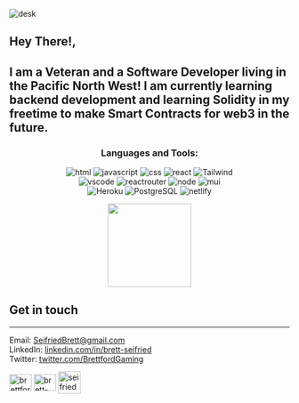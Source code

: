 ![desk](/desk.png?raw=true "optional")

<h2>Hey There!,<h2> 
  
<p>I am a Veteran and a Software Developer living in the Pacific North West! I am currently learning backend development and learning Solidity in my freetime to make Smart Contracts for web3 in the future. </p>

<h3 align="center">Languages and Tools:</h3>
<p align="center">
  <img src="https://img.shields.io/badge/HTML5-E34F26?style=for-the-badge&logo=html5&logoColor=white" alt="html" />
  <img src="https://img.shields.io/badge/JavaScript-F7DF1E?style=for-the-badge&logo=javascript&logoColor=black" alt="javascript" />
  <img src="https://img.shields.io/badge/CSS3-1572B6?style=for-the-badge&logo=css3&logoColor=white" alt="css" />
  <img src="https://img.shields.io/badge/React-20232A?style=for-the-badge&logo=react&logoColor=61DAFB" alt="react" />
  <img src="https://img.shields.io/badge/Tailwind_CSS-38B2AC?style=for-the-badge&logo=tailwind-css&logoColor=white" alt="Tailwind" />
  <br>
  <img src="https://camo.githubusercontent.com/42ada9cc774b9d2b4cf35691820a881d70657ae42c3a074f00c7e9add6352361/68747470733a2f2f696d672e736869656c64732e696f2f62616467652f56697375616c5f53747564696f5f436f64652d3030373844343f7374796c653d666f722d7468652d6261646765266c6f676f3d76697375616c25323073747564696f253230636f6465266c6f676f436f6c6f723d7768697465" alt="vscode" />
<img src="https://img.shields.io/badge/React_Router-CA4245?style=for-the-badge&logo=react-router&logoColor=white" alt="reactrouter" />
<img src="https://img.shields.io/badge/Node.js-43853D?style=for-the-badge&logo=node.js&logoColor=white" alt="node" />
<img src="https://img.shields.io/badge/Material--UI-0081CB?style=for-the-badge&logo=material-ui&logoColor=white" alt="mui" />
  <br>
 <img src="https://img.shields.io/badge/Heroku-430098?style=for-the-badge&logo=heroku&logoColor=white" alt="Heroku" />

  <img src="https://img.shields.io/badge/PostgreSQL-316192?style=for-the-badge&logo=postgresql&logoColor=white" alt="PostgreSQL" />
  <img src="https://img.shields.io/badge/Netlify-00C7B7?style=for-the-badge&logo=netlify&logoColor=white" alt="netlify" />

</p>

<p align= "center">
  <img height= "150" src="https://github-readme-stats.vercel.app/api?username=brettseifried&show_icons=true&theme=tokyonight" />
</p>

<h2> Get in touch </h2>
<hr>
Email: <a href = "mailto: seifriedbrett@gmail.com">SeifriedBrett@gmail.com</a>
<br>
LinkedIn: <a href = "https://www.linkedin.com/in/brett-seifried/">linkedin.com/in/brett-seifried</a>
<br>
Twitter: <a href = "https://twitter.com/BrettfordGaming"> twitter.com/BrettfordGaming</a>
<p align="left">
<a href="https://twitter.com/brettfordgaming" target="blank"><img align="center" src="https://raw.githubusercontent.com/rahuldkjain/github-profile-readme-generator/master/src/images/icons/Social/twitter.svg" alt="brettfordgaming" height="30" width="40" /></a>
<a href="https://linkedin.com/in/brett-seifried" target="blank"><img align="center" src="https://raw.githubusercontent.com/rahuldkjain/github-profile-readme-generator/master/src/images/icons/Social/linked-in-alt.svg" alt="brett-seifried" height="30" width="40" /></a>
 <a href="mailto: seifriedbrett@gmail.com"><img align="center" src="https://cdn-icons-png.flaticon.com/512/281/281769.png" alt="seifriedbrett@gmail.com" width="40" /></a>
</p>
